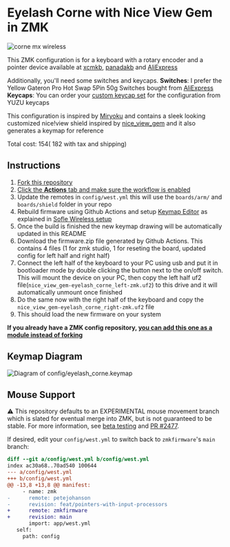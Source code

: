 # Eyelash Corne with Nice View Gem in ZMK

![corne mx wireless](https://github.com/user-attachments/assets/77fc2228-e4b9-479c-93fc-f2ccdf96a7bd)

This ZMK configuration is for a keyboard with a rotary encoder and a pointer device available at [xcmkb](https://xcmkb.com/products/wireless-corne-mx-joystick), [panadakb](https://pandakb.com/products/keyboard-kit/corne-j-zmk-wireless-keyboard-with-5-way-switch-and-knob/) and [AliExpress](https://www.aliexpress.us/item/3256807449244665.html)

Additionally, you'll need some switches and keycaps.
  **Switches**: I prefer the Yellow Gateron Pro Hot Swap 5Pin 50g Switches bought from [AliExpress](https://www.aliexpress.us/item/3256803154203988.html)
  **Keycaps**: You can order your [custom keycap set](https://yuzukeycaps.com/c/bdfc50f2-9d9b-4a87-9f24-02cc43ce19a2) for the configuration from YUZU keycaps

This configuration is inspired by [Miryoku](https://github.com/manna-harbour/miryoku_zmk) and contains a sleek looking customized nice!view shield inspired by [nice_view_gem](https://github.com/M165437/nice-view-gem) and it also generates a keymap for reference

Total cost: $154 (~$182 with tax and shipping)

## Instructions

1. [Fork this repository](https://docs.github.com/en/get-started/quickstart/fork-a-repo#forking-a-repository)
2. [Click the **Actions** tab and make sure the workflow is enabled](https://docs.github.com/en/actions/managing-workflow-runs-and-deployments/managing-workflow-runs/disabling-and-enabling-a-workflow#enabling-a-workflow)
3. Update the remotes in `config/west.yml` this will use the `boards/arm/` and `boards/shield` folder in your repo
4. Rebuild firmware using Github Actions and setup [Keymap Editor](https://nickcoutsos.github.io/keymap-editor/) as explained in [Sofle Wireless setup](https://github.com/superxc3/zmk_config_sofle)
5. Once the build is finished the new keymap drawing will be automatically updated in this README
6. Download the firmware.zip file generated by Github Actions. This contains 4 files (1 for zmk studio, 1 for reseting the board, updated config for left half and right half)
7. Connect the left half of the keyboard to your PC using usb and put it in bootloader mode by double clicking the button next to the on/off switch. This will mount the device on your PC, then copy the left half uf2 file(`nice_view_gem-eyelash_corne_left-zmk.uf2`) to this drive and it will automatically unmount once finished
8. Do the same now with the right half of the keyboard and copy the `nice_view_gem-eyelash_corne_right-zmk.uf2` file
9. This should load the new firmware on your system

**If you already have a ZMK config repository, [you can add this one as a module instead of forking](https://zmk.dev/docs/features/modules#building-with-modules)**
## Keymap Diagram

![Diagram of config/eyelash_corne.keymap](keymap-drawer/eyelash_corne.svg "generated by @caksoylar's Keymap Drawer")

## Mouse Support

:warning: This repository defaults to an EXPERIMENTAL mouse movement branch which is slated for eventual merge into ZMK, but is not guaranteed to be stable. For more information, see [beta testing](https://zmk.dev/docs/features/modules#beta-testing) and [PR #2477](https://github.com/zmkfirmware/zmk/pull/2477).

If desired, edit your `config/west.yml` to switch back to `zmkfirmware`'s `main` branch:

```diff
diff --git a/config/west.yml b/config/west.yml
index ac30a68..70ad540 100644
--- a/config/west.yml
+++ b/config/west.yml
@@ -13,8 +13,8 @@ manifest:
     - name: zmk
-      remote: petejohanson
-      revision: feat/pointers-with-input-processors
+      remote: zmkfirmware
+      revision: main
       import: app/west.yml
   self:
     path: config
```
